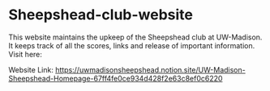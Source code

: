 # Sheepshead-club-website

This website maintains the upkeep of the Sheepshead club at UW-Madison. It keeps track of all the scores, links and release of important information. Visit here:

Website Link: https://uwmadisonsheepshead.notion.site/UW-Madison-Sheepshead-Homepage-67ff4fe0ce934d428f2e63c8ef0c6220
